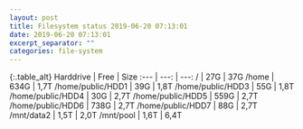 ```yaml
---
layout: post
title: Filesystem status 2019-06-20 07:13:01
date: 2019-06-20 07:13:01
excerpt_separator: ""
categories: file-system
---
```

{:.table_alt}
Harddrive | Free | Size
:--- | ---: | ---:
/ | 27G | 37G
/home | 634G | 1,7T
/home/public/HDD1 | 39G | 1,8T
/home/public/HDD3 | 55G | 1,8T
/home/public/HDD4 | 30G | 2,7T
/home/public/HDD5 | 559G | 2,7T
/home/public/HDD6 | 738G | 2,7T
/home/public/HDD7 | 88G | 2,7T
/mnt/data2 | 1,5T | 2,0T
/mnt/pool | 1,6T | 6,4T
